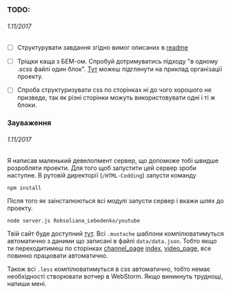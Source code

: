 
### TODO: 
###### *1.11/2017*
- [ ] Структурувати завдання згідно вимог описаних в [readme](https://github.com/WebDevCourse2017/HTML-Codding/blob/master/readme.md)

- [ ] Тріщки каща з БЕМ-ом. Спробуй дотримуватись підходу "в одному .scss файлі один блок". [Тут](https://github.com/WebDevCourse2017/HTML-Codding/tree/master/Mykhailo_Ivankiv/BEM) можеш підглянути на приклад організації проекту.

- [ ] Спроба структуризувати css по сторінках ні до чого хорошого не призведе, так як різні сторінки можуть використовувати одні і ті ж блоки.

### Зауваження
###### *1.11/2017*

Я написав маленький девелопмент сервер, що допоможе тобі швидше розробляти проекти.
Для того щоб запустити цей сервер зроби наступне. 
В рутовій директорії (`/HTML-Codding`) запусти команду 
```
npm install 
``` 
Після того як заінсталюються всі модулі запусти сервер і вкажи шлях до проекту.
```
node server.js Roksoliana_Lebedenko/youtube 
```
Твій сайт буде доступний [тут](http://localhost:3000/ ). Всі `.mustache` шаблони компілюватимуться автоматично з даними
 що записані в файлі `data/data.json`. Тобто якщо ти переходитимеш по сторінках [channel_page](http://localhost:3000/channel_page)
[index](http://localhost:3000/index), [video_page](http://localhost:3000/video_page), все повинно працювати автоматично.
 
 Також всі `.less` компілюватимуться в css автоматично, тобто немає необхідності створювати вотчер в WebStorm.
Якщо виникнуть труднощі, напиши мені. 